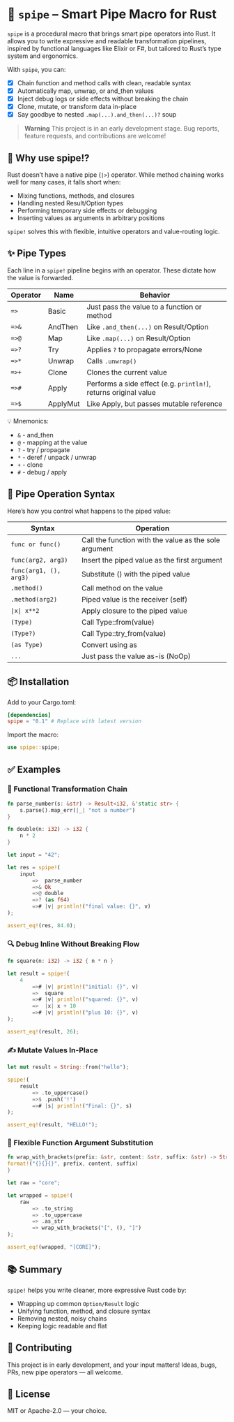 # 🧪 `spipe` – Smart Pipe Macro for Rust

`spipe` is a procedural macro that brings smart pipe operators into Rust. It allows 
you to write expressive and readable transformation pipelines, inspired by 
functional languages like Elixir or F#, but tailored to Rust’s type system and 
ergonomics.

With `spipe`, you can:
- [x] Chain function and method calls with clean, readable syntax
- [x] Automatically map, unwrap, or and_then values
- [x] Inject debug logs or side effects without breaking the chain
- [x] Clone, mutate, or transform data in-place
- [x] Say goodbye to nested `.map(...).and_then(...)?` soup

> **Warning** This project is in an early development stage. Bug reports, feature requests, and 
contributions are welcome!


## 🚀 Why use spipe!?

Rust doesn’t have a native pipe (`|>`) operator. While method chaining works well for 
many cases, it falls short when:
- Mixing functions, methods, and closures
- Handling nested Result/Option types
- Performing temporary side effects or debugging
- Inserting values as arguments in arbitrary positions

`spipe!` solves this with flexible, intuitive operators and value-routing logic.


## ✨ Pipe Types

Each line in a `spipe!` pipeline begins with an operator. These dictate how the value 
is forwarded.

| Operator | Name     | Behavior                                                         |
|----------|----------|------------------------------------------------------------------|
| `=> `    | Basic    | Just pass the value to a function or method                      |
| `=>&`    | AndThen  | Like `.and_then(...)` on Result/Option                           |
| `=>@`    | Map      | Like `.map(...)` on Result/Option                                |
| `=>?`    | Try      | Applies `?` to propagate errors/None                             |
| `=>*`    | Unwrap   | Calls `.unwrap()`                                                |
| `=>+`    | Clone    | Clones the current value                                         |
| `=>#`    | Apply    | Performs a side effect (e.g. `println!`), returns original value |
| `=>$`    | ApplyMut | Like Apply, but passes mutable reference                         |

💡 Mnemonics:
- `&` - and_then
- `@` - mapping at the value
- `?` - try / propagate
- `*` - deref / unpack / unwrap
- `+` - clone
- `#` - debug / apply


## 🧾 Pipe Operation Syntax

Here’s how you control what happens to the piped value:

| Syntax                 | Operation                                             |
|------------------------|-------------------------------------------------------|
| `func or func()`       | Call the function with the value as the sole argument |
| `func(arg2, arg3)`     | Insert the piped value as the first argument          |
| `func(arg1, (), arg3)` | Substitute () with the piped value                    |
| `.method()`            | Call method on the value                              |
| `.method(arg2)`        | Piped value is the receiver (self)                    |
| `\|x\| x**2`           | Apply closure to the piped value                      |
| `(Type)`               | Call Type::from(value)                                |
| `(Type?)`              | Call Type::try_from(value)                            |
| `(as Type)`            | Convert using as                                      |
| `...`                  | Just pass the value as-is (NoOp)                      |



## 📦 Installation

Add to your Cargo.toml:

```toml
[dependencies]
spipe = "0.1" # Replace with latest version
```

Import the macro:

```rust
use spipe::spipe;
```


## ✅ Examples

### 🔁 Functional Transformation Chain

```rust
fn parse_number(s: &str) -> Result<i32, &'static str> {
    s.parse().map_err(|_| "not a number")
}

fn double(n: i32) -> i32 {
    n * 2
}

let input = "42";

let res = spipe!(
    input
        =>  parse_number
        =>& Ok
        =>@ double
        =>? (as f64)
        =># |v| println!("final value: {}", v)
);

assert_eq!(res, 84.0);
```


### 🔍 Debug Inline Without Breaking Flow

```rust
fn square(n: i32) -> i32 { n * n }

let result = spipe!(
    4
        =># |v| println!("initial: {}", v)
        =>  square
        =># |v| println!("squared: {}", v)
        =>  |x| x + 10
        =># |v| println!("plus 10: {}", v)
);

assert_eq!(result, 26);
```


### ✍️ Mutate Values In-Place

```rust
let mut result = String::from("hello");

spipe!(
    result
        => .to_uppercase()
        =>$ .push('!')
        =># |s| println!("Final: {}", s)
);

assert_eq!(result, "HELLO!");
```


### 🧩 Flexible Function Argument Substitution

```rust
fn wrap_with_brackets(prefix: &str, content: &str, suffix: &str) -> String {
format!("{}{}{}", prefix, content, suffix)
}

let raw = "core";

let wrapped = spipe!(
    raw
        => .to_string
        => .to_uppercase
        => .as_str
        => wrap_with_brackets("[", (), "]")
);

assert_eq!(wrapped, "[CORE]");
```


## 📚 Summary

`spipe!` helps you write cleaner, more expressive Rust code by:
- Wrapping up common `Option/Result` logic
- Unifying function, method, and closure syntax
- Removing nested, noisy chains
- Keeping logic readable and flat


## 🧪 Contributing

This project is in early development, and your input matters!
Ideas, bugs, PRs, new pipe operators — all welcome.


## 📖 License

MIT or Apache-2.0 — your choice.

